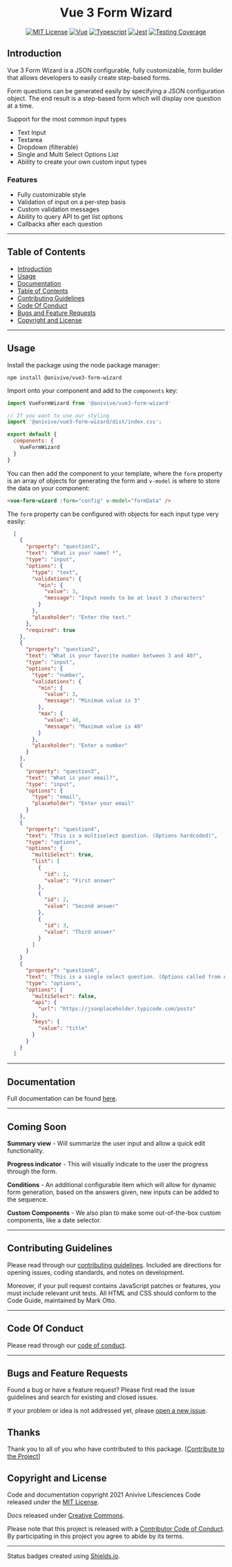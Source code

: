 <div style="text-align:center" align="center">

<!-- ![Package Logo]() -->

# Vue 3 Form Wizard

[![MIT License](https://img.shields.io/badge/license-MIT-brightgreen)](./LICENSE.md)
[![Vue](https://img.shields.io/badge/vue-3.0.5-%2342b883)](https://v3.vuejs.org/)
[![Typescript](https://img.shields.io/badge/typescript-4.1.3-blue)](https://www.typescriptlang.org/)
[![Jest](https://img.shields.io/badge/jest-26.6.3-red)](https://jestjs.io/en/)
[![Testing Coverage](https://img.shields.io/badge/coverage-100%25-green)](https://github.com/Anivive/vue-package-starter)

</div> 


## Introduction
Vue 3 Form Wizard is a JSON configurable, fully customizable, form builder that allows developers to easily create step-based forms.

Form questions can be generated easily by specifying a JSON configuration object. The end result is a step-based form which will display one question at a time.

Support for the most common input types

- Text Input
- Textarea
- Dropdown (filterable)
- Single and Multi Select Options List
- Ability to create your own custom input types

### Features

* Fully customizable style
* Validation of input on a per-step basis
* Custom validation messages
* Ability to query API to get list options
* Callbacks after each question

---
## Table of Contents

* [Introduction](#introduction)
* [Usage](#usage)
* [Documentation](#documentation)
* [Table of Contents](#table-of-contents)
* [Contributing Guidelines](#contributing-guidelines)
* [Code Of Conduct](#code-of-conduct)
* [Bugs and Feature Requests](#bugs-and-feature-requests)
* [Copyright and License](#copyright-and-license)

---
## Usage
Install the package using the node package manager:

```npm
npm install @anivive/vue3-form-wizard
```

Import onto your component and add to the `components` key:

```js
import VueFormWizard from '@anivive/vue3-form-wizard'

// If you want to use our styling
import '@anivive/vue3-form-wizard/dist/index.css'; 

export default {
  components: {
    VueFormWizard
  }
}
```

You can then add the component to your template, where the `form` property is an array of objects for generating the form and `v-model` is where to store the data on your component:

```html
<vue-form-wizard :form="config" v-model="formData" />
```

The `form` property can be configured with objects for each input type very easily:

```json
  [
    {
      "property": "question1",
      "text": "What is your name? *",
      "type": "input",
      "options": {
        "type": "text",
        "validations": {
          "min": {
            "value": 3,
            "message": "Input needs to be at least 3 characters"
          }
        },
        "placeholder": "Enter the text."
      },
      "required": true
    },
    {
      "property": "question2",
      "text": "What is your favorite number between 3 and 40?",
      "type": "input",
      "options": {
        "type": "number",
        "validations": {
          "min": {
            "value": 3,
            "message": "Minimum value is 3"
          },
          "max": {
            "value": 40,
            "message": "Maximum value is 40"
          }
        },
        "placeholder": "Enter a number"
      }
    },
    {
      "property": "question3",
      "text": "What is your email?",
      "type": "input",
      "options": {
        "type": "email",
        "placeholder": "Enter your email"
      }
    },
    {
      "property": "question4",
      "text": "This is a multiselect question. (Options hardcoded)",
      "type": "options",
      "options": {
        "multiSelect": true,
        "list": [
          {
            "id": 1,
            "value": "First answer"
          },
          {
            "id": 2,
            "value": "Second answer"
          },
          {
            "id": 3,
            "value": "Third answer"
          }
        ]
      }
    }
    {
      "property": "question6",
      "text": "This is a single select question. (Options called from API)",
      "type": "options",
      "options": {
        "multiSelect": false,
        "api": {
          "url": "https://jsonplaceholder.typicode.com/posts"
        },
        "keys": {
          "value": "title"
        }
      }
    }
  ]
```

---

## Documentation
Full documentation can be found [here](https://expert-giggle-ffac66c9.pages.github.io/).

---

## Coming Soon
**Summary view** - Will summarize the user input and allow a quick edit functionality.

**Progress indicator** - This will visually indicate to the user the progress through the form.

**Conditions** - An additional configurable item which will allow for dynamic form generation, based on the answers given, new inputs can be added to the sequence.

**Custom Components** - We also plan to make some out-of-the-box custom components, like a date selector.

---
## Contributing Guidelines
Please read through our [contributing guidelines](.github/CONTRIBUTING.md). Included are directions
for opening issues, coding standards, and notes on development.

Moreover, if your pull request contains JavaScript patches or features, you must include relevant
unit tests. All HTML and CSS should conform to the Code Guide, maintained by Mark Otto.

---


## Code Of Conduct
Please read through our [code of conduct](CODE_OF_CONDUCT.md).

---



## Bugs and Feature Requests
Found a bug or have a feature request? Please first read the issue guidelines and search for
existing and closed issues.

If your problem or idea is not addressed yet, please
[open a new issue](https://github.com/Anivive/vue3-form-wizard/issues).



## Thanks
Thank you to all of you who have contributed to this package.
[[Contribute to the Project](.github/CONTRIBUTING.md)]



## Copyright and License
Code and documentation copyright 2021 Anivive Lifesciences Code released under the [MIT License](LICENSE.md).

Docs released under [Creative Commons](https://creativecommons.org/licenses/by/3.0/).

Please note that this project is released with a [Contributor Code of Conduct](CODE_OF_CONDUCT.md).
By participating in this project you agree to abide by its terms.



---



Status badges created using [Shields.io](https://github.com/badges/shields).
